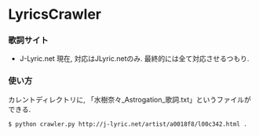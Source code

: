 # LyricsCrawler

 ### 歌詞サイト
- J-Lyric.net
現在, 対応はJLyric.netのみ. 最終的には全て対応させるつもり.

### 使い方
カレントディレクトリに, 「水樹奈々_Astrogation_歌詞.txt」というファイルができる.
```shell
$ python crawler.py http://j-lyric.net/artist/a0018f8/l00c342.html .
```

